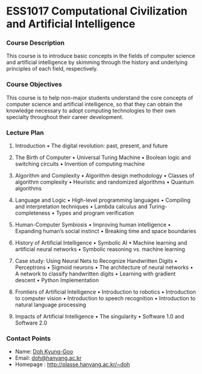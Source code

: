 # ESS1017 Computational Civilization and Artificial Intelligence

### Course Description
This course is to introduce basic concepts in the fields of computer science and artificial intelligence by skimming through the history and underlying principles of each field, respectively. 

### Course Objectives
This course is to help non-major students understand the core concepts of computer science and artificial intelligence, so that they can obtain the knowledge necessary to adopt computing technologies to their own specialty throughout their career development. 

### Lecture Plan

1. Introduction
   •	The digital revolution: past, present, and future
2. The Birth of Computer
•	Universal Turing Machine
•	Boolean logic and switching circuits
•	Invention of computing machine
3. Algorithm and Complexity
•	Algorithm design methodology
•	Classes of algorithm complexity
•	Heuristic and randomized algorithms
•	Quantum algorithms
4. Language and Logic
•	High-level programming languages
•	Compiling and interpretation techniques
•	Lambda calculus and Turing-completeness
•	Types and program verification

5. Human-Computer Symbiosis
•	Improving human intelligence
•	Expanding human’s social instinct
•	Breaking time and space boundaries

6. History of Artificial Intelligence
•	Symbolic AI
•	Machine learning and artificial neural networks
•	Symbolic reasoning vs. machine learning

7. Case study: Using Neural Nets to Recognize Handwritten Digits
•	Perceptrons
•	Sigmoid neurons
•	The architecture of neural networks
•	A network to classify handwritten digits
•	Learning with gradient descent
•	Python Implementation

8. Frontiers of Artificial Intelligence
•	Introduction to robotics
•	Introduction to computer vision
•	Introduction to speech recognition
•	Introduction to natural language processing

9. Impacts of Artificial Intelligence
•	The singularity
•	Software 1.0 and Software 2.0











### Contact Points
- Name: [Doh Kyung-Goo](http://softopians.github.io/doggzone)
- Email: doh@hanyang.ac.kr
- Homepage : http://plasse.hanyang.ac.kr/~doh
